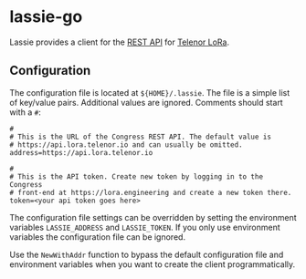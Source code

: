 # lassie-go
Lassie provides a client for the [REST API](https://api.lora.telenor.io) for
[Telenor LoRa](https://lora.engineering).

## Configuration

The configuration file is located at `${HOME}/.lassie`. The file is a simple
list of key/value pairs. Additional values are ignored. Comments should start
with a `#`:

    #
    # This is the URL of the Congress REST API. The default value is
    # https://api.lora.telenor.io and can usually be omitted.
    address=https://api.lora.telenor.io

    #
    # This is the API token. Create new token by logging in to the Congress
    # front-end at https://lora.engineering and create a new token there.
    token=<your api token goes here>


The configuration file settings can be overridden by setting the environment
variables `LASSIE_ADDRESS` and `LASSIE_TOKEN`. If you only use environment variables
the configuration file can be ignored.

Use the `NewWithAddr` function to bypass the default configuration file and
environment variables when you want to create the client programmatically.

